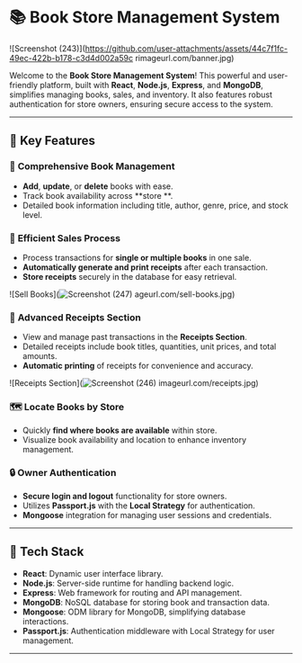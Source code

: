 # 📚 Book Store Management System

![Screenshot (243)](https://github.com/user-attachments/assets/44c7f1fc-49ec-422b-b178-c3d4d002a59c
rimageurl.com/banner.jpg)

Welcome to the **Book Store Management System**! This powerful and user-friendly platform, built with **React**, **Node.js**, **Express**, and **MongoDB**, simplifies managing books, sales, and inventory. It also features robust authentication for store owners, ensuring secure access to the system.

---

## 🌟 Key Features

### 📖 **Comprehensive Book Management**
- **Add**, **update**, or **delete** books with ease.
- Track book availability across  **store **.
- Detailed book information including title, author, genre, price, and stock level.



### 🛒 **Efficient Sales Process**
- Process transactions for **single or multiple books** in one sale.
- **Automatically generate and print receipts** after each transaction.
- **Store receipts** securely in the database for easy retrieval.

![Sell Books](![Screenshot (247)](https://github.com/user-attachments/assets/9318e7f3-74b0-4720-8168-99460b4fe5ac)
ageurl.com/sell-books.jpg)

### 📂 **Advanced Receipts Section**
- View and manage past transactions in the **Receipts Section**.
- Detailed receipts include book titles, quantities, unit prices, and total amounts.
- **Automatic printing** of receipts for convenience and accuracy.

![Receipts Section](![Screenshot (246)](https://github.com/user-attachments/assets/d7cb7f66-a734-4ca0-a392-4f7ffadc7a2a)
imageurl.com/receipts.jpg)

### 🗺️ **Locate Books by Store**
- Quickly **find where books are available** within  store.
- Visualize book availability and location to enhance inventory management.



### 🔒 **Owner Authentication**
- **Secure login and logout** functionality for store owners.
- Utilizes **Passport.js** with the **Local Strategy** for authentication.
- **Mongoose** integration for managing user sessions and credentials.

---

## 🚀 Tech Stack

- **React**: Dynamic user interface library.
- **Node.js**: Server-side runtime for handling backend logic.
- **Express**: Web framework for routing and API management.
- **MongoDB**: NoSQL database for storing book and transaction data.
- **Mongoose**: ODM library for MongoDB, simplifying database interactions.
- **Passport.js**: Authentication middleware with Local Strategy for user management.


---

